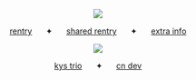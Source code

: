 <p align=center> <img src=https://komarev.com/ghpvc/?username=starsour&color=eac0ce&style=flat-square&label=like+and+subscribe>
<p align=center> <a href="https://rentry.co/shouyou">rentry</a> ⠀⠀✦⠀⠀ <a href="https://rentry.co/shut-down">shared rentry</a> ⠀⠀✦⠀⠀ <a href="https://rentry.co/keo">extra info</a>


<p>  </p>

<p align=center> <a href="https://rentry.co/kys-trio"><img src="https://files.catbox.moe/wtl4ep.webp"></a>

<p align=center> <a href="https://rentry.co/kys-trio">kys trio</a> ⠀⠀✦⠀⠀ <a href="https://rentry.co/carouselnightdevs">cn dev</a>

